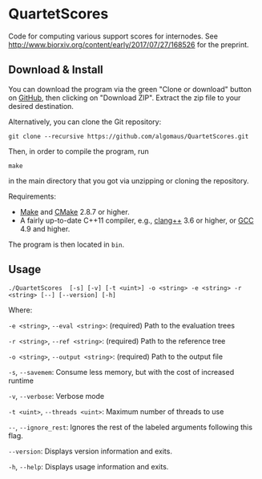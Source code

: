 QuartetScores
=========================

Code for computing various support scores for internodes.
See http://www.biorxiv.org/content/early/2017/07/27/168526 for the preprint.

Download & Install
-------------------------

You can download the program via the green "Clone or download" button on
[GitHub](https://github.com/algomaus/QuartetScores), then clicking on "Download ZIP".
Extract the zip file to your desired destination.

Alternatively, you can clone the Git repository:

    git clone --recursive https://github.com/algomaus/QuartetScores.git

Then, in order to compile the program, run

    make

in the main directory that you got via unzipping or cloning the repository.

Requirements:

 *  [Make](https://www.gnu.org/software/make/) and [CMake](https://cmake.org/) 2.8.7 or higher.
 *  A fairly up-to-date C++11 compiler, e.g., [clang++](http://clang.llvm.org/) 3.6 or higher,
    or [GCC](https://gcc.gnu.org/) 4.9 and higher.

The program is then located in `bin`.


Usage
-------------------------

`./QuartetScores  [-s] [-v] [-t <uint>] -o <string> -e <string> -r <string> [--] [--version] [-h]`


Where:

`-e <string>`,  `--eval <string>`: (required)  Path to the evaluation trees

`-r <string>`,  `--ref <string>`: (required)  Path to the reference tree

`-o <string>`,  `--output <string>`: (required)  Path to the output file

`-s`, `--savemem`: Consume less memory, but with the cost of increased runtime

`-v`,  `--verbose`: Verbose mode

`-t <uint>`,  `--threads <uint>`: Maximum number of threads to use

`--`,  `--ignore_rest`: Ignores the rest of the labeled arguments following this flag.

`--version`: Displays version information and exits.

`-h`,  `--help`: Displays usage information and exits.
